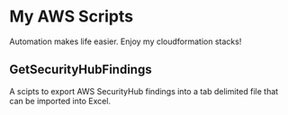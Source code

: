 # My AWS Scripts

Automation makes life easier. Enjoy my cloudformation stacks!

## GetSecurityHubFindings

A scipts to export AWS SecurityHub findings into a tab delimited file that can be imported into Excel.